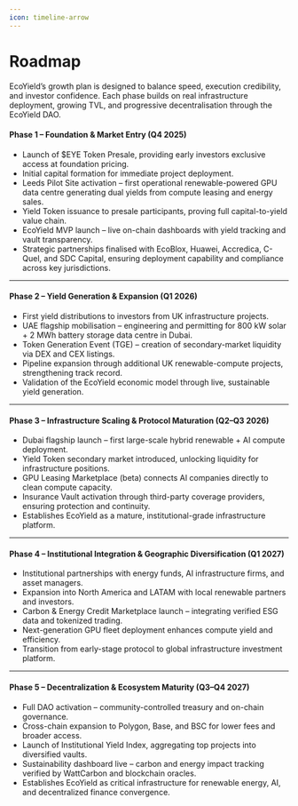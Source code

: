 ```yaml
---
icon: timeline-arrow
---
```


# Roadmap

EcoYield’s growth plan is designed to balance speed, execution credibility, and investor confidence. Each phase builds on real infrastructure deployment, growing TVL, and progressive decentralisation through the EcoYield DAO.

#### Phase 1 – Foundation & Market Entry (Q4 2025)

* Launch of $EYE Token Presale, providing early investors exclusive access at foundation pricing.
* Initial capital formation for immediate project deployment.
* Leeds Pilot Site activation – first operational renewable-powered GPU data centre generating dual yields from compute leasing and energy sales.
* Yield Token issuance to presale participants, proving full capital-to-yield value chain.
* EcoYield MVP launch – live on-chain dashboards with yield tracking and vault transparency.
* Strategic partnerships finalised with EcoBlox, Huawei, Accredica, C-Quel, and SDC Capital, ensuring deployment capability and compliance across key jurisdictions.

***

#### Phase 2 – Yield Generation & Expansion (Q1 2026)

* First yield distributions to investors from UK infrastructure projects.
* UAE flagship mobilisation – engineering and permitting for 800 kW solar + 2 MWh battery storage data centre in Dubai.
* Token Generation Event (TGE) – creation of secondary-market liquidity via DEX and CEX listings.
* Pipeline expansion through additional UK renewable-compute projects, strengthening track record.
* Validation of the EcoYield economic model through live, sustainable yield generation.

***

#### Phase 3 – Infrastructure Scaling & Protocol Maturation (Q2–Q3 2026)

* Dubai flagship launch – first large-scale hybrid renewable + AI compute deployment.
* Yield Token secondary market introduced, unlocking liquidity for infrastructure positions.
* GPU Leasing Marketplace (beta) connects AI companies directly to clean compute capacity.
* Insurance Vault activation through third-party coverage providers, ensuring protection and continuity.
* Establishes EcoYield as a mature, institutional-grade infrastructure platform.

***

#### Phase 4 – Institutional Integration & Geographic Diversification (Q1 2027)

* Institutional partnerships with energy funds, AI infrastructure firms, and asset managers.
* Expansion into North America and LATAM with local renewable partners and investors.
* Carbon & Energy Credit Marketplace launch – integrating verified ESG data and tokenized trading.
* Next-generation GPU fleet deployment enhances compute yield and efficiency.
* Transition from early-stage protocol to global infrastructure investment platform.

***

#### Phase 5 – Decentralization & Ecosystem Maturity (Q3–Q4 2027)

* Full DAO activation – community-controlled treasury and on-chain governance.
* Cross-chain expansion to Polygon, Base, and BSC for lower fees and broader access.
* Launch of Institutional Yield Index, aggregating top projects into diversified vaults.
* Sustainability dashboard live – carbon and energy impact tracking verified by WattCarbon and blockchain oracles.
* Establishes EcoYield as critical infrastructure for renewable energy, AI, and decentralized finance convergence.
